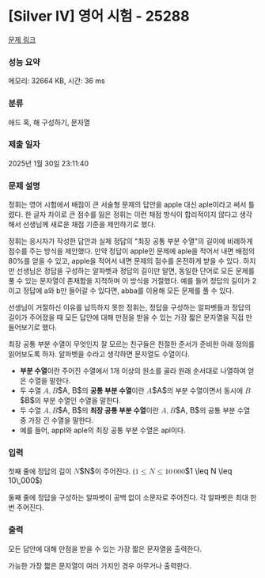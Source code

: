 # [Silver IV] 영어 시험 - 25288 

[문제 링크](https://www.acmicpc.net/problem/25288) 

### 성능 요약

메모리: 32664 KB, 시간: 36 ms

### 분류

애드 혹, 해 구성하기, 문자열

### 제출 일자

2025년 1월 30일 23:11:40

### 문제 설명

<p>정휘는 영어 시험에서 배점이 큰 서술형 문제의 답안을 apple 대신 aple이라고 써서 틀렸다. 한 글자 차이로 큰 점수를 잃은 정휘는 이런 채점 방식이 합리적이지 않다고 생각해서 선생님께 새로운 채점 기준을 제안하기로 했다.</p>

<p>정휘는 응시자가 작성한 답안과 실제 정답의 "최장 공통 부분 수열"의 길이에 비례하게 점수를 주는 방식을 제안했다. 만약 정답이 apple인 문제에 aple을 적어서 내면 배점의 80%를 얻을 수 있고, apple을 적어서 내면 문제의 점수를 온전하게 받을 수 있다. 하지만 선생님은 정답을 구성하는 알파벳과 정답의 길이만 알면, 동일한 단어로 모든 문제를 풀 수 있는 문자열이 존재함을 지적하며 이 방식을 거절했다. 예를 들어 정답의 길이가 2이고 정답에 a와 b만 들어갈 수 있다면, abba를 이용해 모든 문제를 풀 수 있다.</p>

<p>선생님이 거절하신 이유를 납득하지 못한 정휘는, 정답을 구성하는 알파벳들과 정답의 길이가 주어졌을 때 모든 답안에 대해 만점을 받을 수 있는 가장 짧은 문자열을 직접 만들어보기로 했다.</p>

<p>최장 공통 부분 수열이 무엇인지 잘 모르는 친구들은 친절한 준서가 준비한 아래 정의를 읽어보도록 하자. 알파벳을 수라고 생각하면 문자열도 수열이다.</p>

<ul>
	<li><strong>부분 수열</strong>이란 주어진 수열에서 1개 이상의 원소를 골라 원래 순서대로 나열하여 얻은 수열을 말한다.</li>
	<li>두 수열 <mjx-container class="MathJax" jax="CHTML" style="font-size: 109%; position: relative;"><mjx-math class="MJX-TEX" aria-hidden="true"><mjx-mi class="mjx-i"><mjx-c class="mjx-c1D434 TEX-I"></mjx-c></mjx-mi><mjx-mo class="mjx-n"><mjx-c class="mjx-c2C"></mjx-c></mjx-mo><mjx-mi class="mjx-i" space="2"><mjx-c class="mjx-c1D435 TEX-I"></mjx-c></mjx-mi></mjx-math><mjx-assistive-mml unselectable="on" display="inline"><math xmlns="http://www.w3.org/1998/Math/MathML"><mi>A</mi><mo>,</mo><mi>B</mi></math></mjx-assistive-mml><span aria-hidden="true" class="no-mathjax mjx-copytext">$A, B$</span></mjx-container>의 <strong>공통 부분 수열</strong>이란 <mjx-container class="MathJax" jax="CHTML" style="font-size: 109%; position: relative;"><mjx-math class="MJX-TEX" aria-hidden="true"><mjx-mi class="mjx-i"><mjx-c class="mjx-c1D434 TEX-I"></mjx-c></mjx-mi></mjx-math><mjx-assistive-mml unselectable="on" display="inline"><math xmlns="http://www.w3.org/1998/Math/MathML"><mi>A</mi></math></mjx-assistive-mml><span aria-hidden="true" class="no-mathjax mjx-copytext">$A$</span></mjx-container>의 부분 수열이면서 동시에 <mjx-container class="MathJax" jax="CHTML" style="font-size: 109%; position: relative;"><mjx-math class="MJX-TEX" aria-hidden="true"><mjx-mi class="mjx-i"><mjx-c class="mjx-c1D435 TEX-I"></mjx-c></mjx-mi></mjx-math><mjx-assistive-mml unselectable="on" display="inline"><math xmlns="http://www.w3.org/1998/Math/MathML"><mi>B</mi></math></mjx-assistive-mml><span aria-hidden="true" class="no-mathjax mjx-copytext">$B$</span></mjx-container>의 부분 수열인 수열을 말한다.</li>
	<li>두 수열 <mjx-container class="MathJax" jax="CHTML" style="font-size: 109%; position: relative;"><mjx-math class="MJX-TEX" aria-hidden="true"><mjx-mi class="mjx-i"><mjx-c class="mjx-c1D434 TEX-I"></mjx-c></mjx-mi><mjx-mo class="mjx-n"><mjx-c class="mjx-c2C"></mjx-c></mjx-mo><mjx-mi class="mjx-i" space="2"><mjx-c class="mjx-c1D435 TEX-I"></mjx-c></mjx-mi></mjx-math><mjx-assistive-mml unselectable="on" display="inline"><math xmlns="http://www.w3.org/1998/Math/MathML"><mi>A</mi><mo>,</mo><mi>B</mi></math></mjx-assistive-mml><span aria-hidden="true" class="no-mathjax mjx-copytext">$A, B$</span></mjx-container>의 <strong>최장 공통 부분 수열</strong>이란 <mjx-container class="MathJax" jax="CHTML" style="font-size: 109%; position: relative;"><mjx-math class="MJX-TEX" aria-hidden="true"><mjx-mi class="mjx-i"><mjx-c class="mjx-c1D434 TEX-I"></mjx-c></mjx-mi><mjx-mo class="mjx-n"><mjx-c class="mjx-c2C"></mjx-c></mjx-mo><mjx-mi class="mjx-i" space="2"><mjx-c class="mjx-c1D435 TEX-I"></mjx-c></mjx-mi></mjx-math><mjx-assistive-mml unselectable="on" display="inline"><math xmlns="http://www.w3.org/1998/Math/MathML"><mi>A</mi><mo>,</mo><mi>B</mi></math></mjx-assistive-mml><span aria-hidden="true" class="no-mathjax mjx-copytext">$A, B$</span></mjx-container>의 공통 부분 수열 중 가장 긴 수열을 말한다.</li>
	<li>예를 들어, appl와 aple의 최장 공통 부분 수열은 apl이다.</li>
</ul>

### 입력 

 <p>첫째 줄에 정답의 길이 <mjx-container class="MathJax" jax="CHTML" style="font-size: 109%; position: relative;"><mjx-math class="MJX-TEX" aria-hidden="true"><mjx-mi class="mjx-i"><mjx-c class="mjx-c1D441 TEX-I"></mjx-c></mjx-mi></mjx-math><mjx-assistive-mml unselectable="on" display="inline"><math xmlns="http://www.w3.org/1998/Math/MathML"><mi>N</mi></math></mjx-assistive-mml><span aria-hidden="true" class="no-mathjax mjx-copytext">$N$</span></mjx-container>이 주어진다. (<mjx-container class="MathJax" jax="CHTML" style="font-size: 109%; position: relative;"><mjx-math class="MJX-TEX" aria-hidden="true"><mjx-mn class="mjx-n"><mjx-c class="mjx-c31"></mjx-c></mjx-mn><mjx-mo class="mjx-n" space="4"><mjx-c class="mjx-c2264"></mjx-c></mjx-mo><mjx-mi class="mjx-i" space="4"><mjx-c class="mjx-c1D441 TEX-I"></mjx-c></mjx-mi><mjx-mo class="mjx-n" space="4"><mjx-c class="mjx-c2264"></mjx-c></mjx-mo><mjx-mn class="mjx-n" space="4"><mjx-c class="mjx-c31"></mjx-c><mjx-c class="mjx-c30"></mjx-c></mjx-mn><mjx-mstyle><mjx-mspace style="width: 0.167em;"></mjx-mspace></mjx-mstyle><mjx-mn class="mjx-n"><mjx-c class="mjx-c30"></mjx-c><mjx-c class="mjx-c30"></mjx-c><mjx-c class="mjx-c30"></mjx-c></mjx-mn></mjx-math><mjx-assistive-mml unselectable="on" display="inline"><math xmlns="http://www.w3.org/1998/Math/MathML"><mn>1</mn><mo>≤</mo><mi>N</mi><mo>≤</mo><mn>10</mn><mstyle scriptlevel="0"><mspace width="0.167em"></mspace></mstyle><mn>000</mn></math></mjx-assistive-mml><span aria-hidden="true" class="no-mathjax mjx-copytext">$1 \leq N \leq 10\,000$</span></mjx-container>)</p>

<p>둘째 줄에 정답을 구성하는 알파벳이 공백 없이 소문자로 주어진다. 각 알파벳은 최대 한 번 주어진다.</p>

### 출력 

 <p>모든 답안에 대해 만점을 받을 수 있는 가장 짧은 문자열을 출력한다.</p>

<p>가능한 가장 짧은 문자열이 여러 가지인 경우 아무거나 출력한다.</p>

